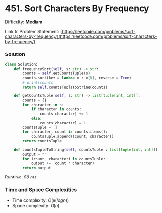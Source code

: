 # 451. Sort Characters By Frequency

Difficulty: **Medium**

Link to Problem Statement: [https://leetcode.com/problems/sort-characters-by-frequency/](https://leetcode.com/problems/sort-characters-by-frequency/)

### Solution

```python
class Solution:
    def frequencySort(self, s: str) -> str:
        counts = self.getCountsTuple(s)
        counts.sort(key = lambda x : x[0], reverse = True)
        # print(counts)
        return self.countsTupleToString(counts)

    def getCountsTuple(self, s: str) -> list[tuple[int, int]]:
        counts = {}
        for character in s:
            if character in counts:
                counts[character] += 1
            else:
                counts[character] = 1
        countsTuple = []
        for character, count in counts.items():
            countsTuple.append((count, character))
        return countsTuple

    def countsTupleToString(self, countsTuple : list[tuple[int, int]]):
        output = ""
        for (count, character) in countsTuple:
            output += (count * character)
        return output
```

Runtime: *58 ms*

### Time and Space Complexities

- Time complexity: $O(n(log n))$
- Space complexity: $O(n)$
